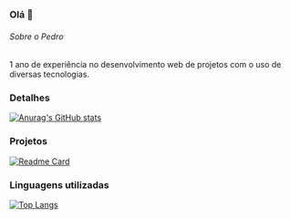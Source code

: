 ### Olá 👋

###### Sobre o Pedro
1 ano de experiência no desenvolvimento web de projetos com o uso de diversas tecnologias.

### Detalhes

[![Anurag's GitHub stats](https://github-readme-stats.vercel.app/api?username=pedrotiburcio&show_icons=true&theme=dark)](https://github.com/anuraghazra/github-readme-stats)

### Projetos

[![Readme Card](https://github-readme-stats.vercel.app/api/pin/?username=pedrotiburcio&repo=efood&theme=dark)](https://github.com/anuraghazra/github-readme-stats)

### Linguagens utilizadas

[![Top Langs](https://github-readme-stats.vercel.app/api/top-langs/?username=pedrotiburcio&layout=compact)](https://github.com/anuraghazra/github-readme-stats)
